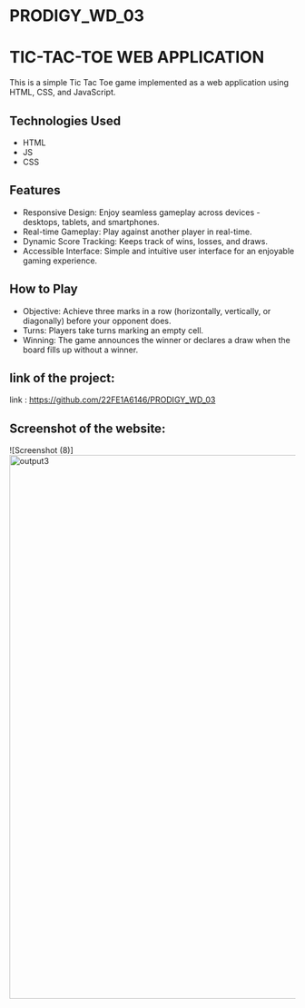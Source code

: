 # PRODIGY_WD_03
# TIC-TAC-TOE WEB APPLICATION

This is a simple Tic Tac Toe game implemented as a web application using HTML, CSS, and JavaScript.

## Technologies Used
* HTML
* JS
* CSS

## Features
* Responsive Design: Enjoy seamless gameplay across devices - desktops, tablets, and smartphones.
* Real-time Gameplay: Play against another player in real-time.
* Dynamic Score Tracking: Keeps track of wins, losses, and draws.
* Accessible Interface: Simple and intuitive user interface for an enjoyable gaming experience.


## How to Play
* Objective: Achieve three marks in a row (horizontally, vertically, or diagonally) before your opponent does.
* Turns: Players take turns marking an empty cell.
* Winning: The game announces the winner or declares a draw when the board fills up without a winner.

## link of the project:
link : https://github.com/22FE1A6146/PRODIGY_WD_03


## Screenshot of the website:


![Screenshot (8)]<img width="958" alt="output3" src="https://github.com/user-attachments/assets/7c808bc9-e98c-4248-ac49-7878cdaaf165">

